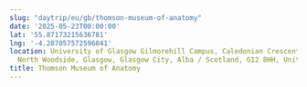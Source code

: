 ```yaml
---
slug: "daytrip/eu/gb/thomson-museum-of-anatomy"
date: '2025-05-23T00:00:00'
lat: '55.87173215636781'
lng: '-4.287057572596041'
location: University of Glasgow Gilmorehill Campus, Caledonian Crescent, North Kelvinside,
  North Woodside, Glasgow, Glasgow City, Alba / Scotland, G12 8HH, United Kingdom
title: Thomson Museum of Anatomy
---
```



